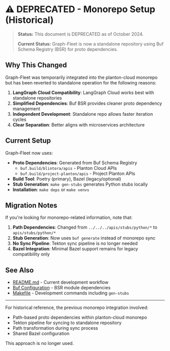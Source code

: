 # ⚠️ DEPRECATED - Monorepo Setup (Historical)

> **Status:** This document is DEPRECATED as of October 2024.
> 
> **Current Status:** Graph-Fleet is now a standalone repository using Buf Schema Registry (BSR) for proto dependencies.

## Why This Changed

Graph-Fleet was temporarily integrated into the planton-cloud monorepo but has been reverted to standalone operation for the following reasons:

1. **LangGraph Cloud Compatibility**: LangGraph Cloud works best with standalone repositories
2. **Simplified Dependencies**: Buf BSR provides cleaner proto dependency management
3. **Independent Development**: Standalone repo allows faster iteration cycles
4. **Clear Separation**: Better aligns with microservices architecture

## Current Setup

Graph-Fleet now uses:
- **Proto Dependencies**: Generated from Buf Schema Registry
  - `buf.build/blintora/apis` - Planton Cloud APIs
  - `buf.build/project-planton/apis` - Project Planton APIs
- **Build Tool**: Poetry (primary), Bazel (legacy/optional)
- **Stub Generation**: `make gen-stubs` generates Python stubs locally
- **Installation**: `make deps` or `make venvs`

## Migration Notes

If you're looking for monorepo-related information, note that:

1. **Path Dependencies**: Changed from `../../../apis/stubs/python/*` to `apis/stubs/python/*`
2. **Stub Generation**: Now uses `buf generate` instead of monorepo sync
3. **No Sync Pipeline**: Tekton sync pipeline is no longer needed
4. **Bazel Integration**: Minimal Bazel support remains for legacy compatibility only

## See Also

- [README.md](README.md) - Current development workflow
- [Buf Configuration](buf.yaml) - BSR module dependencies
- [Makefile](Makefile) - Development commands including `gen-stubs`

---

For historical reference, the previous monorepo integration involved:
- Path-based proto dependencies within planton-cloud monorepo
- Tekton pipeline for syncing to standalone repository
- Path transformation during sync process
- Shared Bazel configuration

This approach is no longer used.
